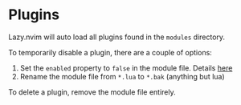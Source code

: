 # Plugins

Lazy.nvim will auto load all plugins found in the `modules` directory.

To temporarily disable a plugin, there are a couple of options:

1. Set the `enabled` property to `false` in the module file. Details [here](https://github.com/folke/lazy.nvim#-plugin-spec)
2. Rename the module file from `*.lua` to `*.bak` (anything but lua)

To delete a plugin, remove the module file entirely.
